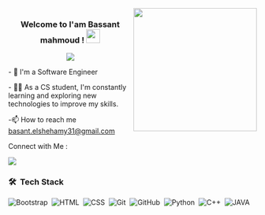 
<img width="250" align="right" src="https://i.pinimg.com/564x/5a/87/28/5a872804c8b133c1f81d6e9b3769aa15.jpg">

<h3 align="center">
  Welcome to I'am Bassant mahmoud !
  <img src="https://media.giphy.com/media/hvRJCLFzcasrR4ia7z/giphy.gif" width="28">
</h3>

<p align="center">
  <a href="https://github.com/DenverCoder1/readme-typing-svg"><img src="https://readme-typing-svg.herokuapp.com/?lines=Software-Engineer%20;And%20Backend%20Developer;Always%20learning%20new%20things&font=Fira%20Code&center=true&width=440&height=45&color=f75c7e&vCenter=true&size=22"></a>
</p> 

<p> - 🌱 I'm a Software Engineer </p> 
<p> - 👨‍💻 As a CS student, I'm constantly learning and exploring new technologies to improve my skills.</p> 
<p> -📫 How to reach me  <a href="basant.elshehamy31@gmail.com">basant.elshehamy31@gmail.com</a></p> 


 Connect with Me :
 
 <a href="https://www.linkedin.com/in/basant-elshehamy-624354218/" target="_blank"><img src="https://img.shields.io/badge/-Bassant%20Mahmoud-0077B5?style=for-the-badge&logo=Linkedin&logoColor=white"/></a>



### 🛠 &nbsp;Tech Stack
![Bootstrap](https://img.shields.io/badge/-Bootstrap-05122A?style=flat&logo=bootstrap&logoColor=563D7C)&nbsp;
![HTML](https://img.shields.io/badge/-HTML-05122A?style=flat&logo=HTML5)&nbsp;
![CSS](https://img.shields.io/badge/-CSS-05122A?style=flat&logo=CSS3&logoColor=1572B6)&nbsp;
![Git](https://img.shields.io/badge/-Git-05122A?style=flat&logo=git)&nbsp;
![GitHub](https://img.shields.io/badge/-GitHub-05122A?style=flat&logo=github)&nbsp;
![Python](https://img.shields.io/badge/-Python%20-05122A?style=flat&logo=python)&nbsp;
![C++](https://img.shields.io/badge/-C++%20-05122A?style=flat&logo=C++)&nbsp;
![JAVA](https://img.shields.io/badge/-java%20-05122A?style=flat&logo=java)&nbsp;

